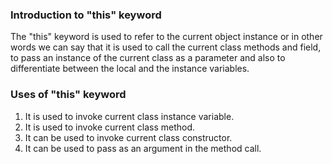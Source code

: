 <h3>Introduction to "this" keyword</h3>

The "this" keyword is used to refer to the current object instance or in other words we can say that it is used to call the current class methods and field, to pass an instance of the current class as a parameter and also to differentiate between the local and the instance variables.

<h3>Uses of "this" keyword</h3>
<ol>
  <li>It is used to invoke current class instance variable.</li>
  <li>It is used to invoke current class method.</li>
  <li>It can be used to invoke current class constructor.</li>
  <li>It can be used to pass as an argument in the method call.</li>
</ol>
